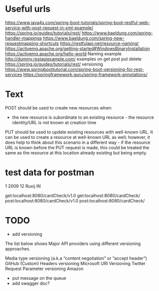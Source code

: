 # Useful urls
https://www.java4s.com/spring-boot-tutorials/spring-boot-restful-web-service-with-post-request-in-xml-example/
https://spring.io/guides/tutorials/rest/
https://www.baeldung.com/spring-handler-mappings
https://www.baeldung.com/spring-new-requestmapping-shortcuts
https://restfulapi.net/resource-naming/
https://activemq.apache.org/getting-started#WindowsBinaryInstallation
https://activemq.apache.org/hello-world
Naming example http://dummy.restapiexample.com/
examples on get post put delete https://spring.io/guides/tutorials/rest/
versioning https://www.springboottutorial.com/spring-boot-versioning-for-rest-services
https://springframework.guru/spring-framework-annotations/

# Text

POST should be used to create new resources when:
- the new resource is subordinate to an existing resource - the resource identity/URL is not known at creation time

PUT should be used to update existing resources with well-known URL. It can be used to create a resource at well-known URL as well; however, it does help to think about this scenario in a different way - if the resource URL is known before the PUT request is made, this could be treated the same as the resource at this location already existing but being empty.

# test data for postman
<CardCheck>
                       	<id>
                       		1
                       	</id>
                         <data>
                         2009
                         </data>
                         <cardId>
                         12
                         </cardId>
                         <username>
                         Ruxij
                         </username>
                         <action>
                         IN
                         </action>
</CardCheck>

get:localhost:8080/cardCheck/v1.0
get:localhost:8080/cardCheck/
post:localhost:8080/cardCheck/v1.0
post:localhost:8080/cardCheck/

# TODO

- add versioning

The list below shows Major API providers using different versioning approaches.

Media type versioning (a.k.a “content negotiation” or “accept header”)
GitHub
(Custom) Headers versioning
Microsoft
URI Versioning
Twitter
Request Parameter versioning
Amazon

- put message on the queue
- add swagger doc?
